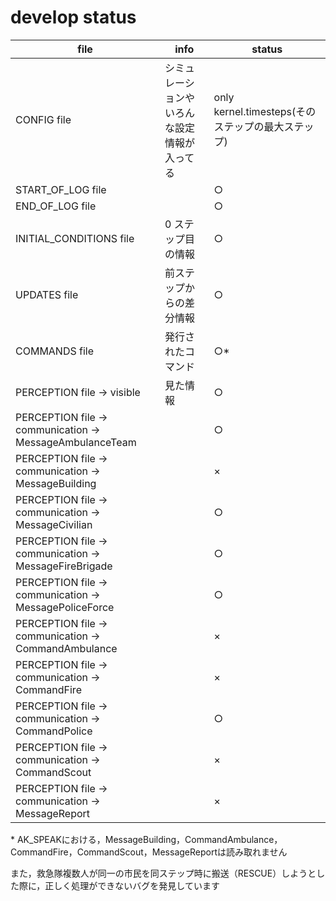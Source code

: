 # develop status

| file                                                     | info                                         | status                                            |
| -------------------------------------------------------- | -------------------------------------------- | ------------------------------------------------- |
| CONFIG file                                              | シミュレーションやいろんな設定情報が入ってる | only kernel.timesteps(そのステップの最大ステップ) |
| START_OF_LOG file                                        |                                              | ○                                                 |
| END_OF_LOG file                                          |                                              | ○                                                 |
| INITIAL_CONDITIONS file                                  | 0 ステップ目の情報                           | ○                                                 |
| UPDATES file                                             | 前ステップからの差分情報                     | ○                                                 |
| COMMANDS file                                            | 発行されたコマンド                           | ○*                                                 |
| PERCEPTION file -> visible                               | 見た情報                                     | ○                                                 |
| PERCEPTION file -> communication -> MessageAmbulanceTeam |                                              | ○                                                 |
| PERCEPTION file -> communication -> MessageBuilding      |                                              | ×                                                 |
| PERCEPTION file -> communication -> MessageCivilian      |                                              | ○                                                 |
| PERCEPTION file -> communication -> MessageFireBrigade   |                                              | ○                                                 |
| PERCEPTION file -> communication -> MessagePoliceForce   |                                              | ○                                                 |
| PERCEPTION file -> communication -> CommandAmbulance     |                                              | ×                                                 |
| PERCEPTION file -> communication -> CommandFire          |                                              | ×                                                 |
| PERCEPTION file -> communication -> CommandPolice        |                                              | ○                                                 |
| PERCEPTION file -> communication -> CommandScout         |                                              | ×                                                 |
| PERCEPTION file -> communication -> MessageReport        |                                              | ×                                                 |


\* AK_SPEAKにおける，MessageBuilding，CommandAmbulance，CommandFire，CommandScout，MessageReportは読み取れません

また，救急隊複数人が同一の市民を同ステップ時に搬送（RESCUE）しようとした際に，正しく処理ができないバグを発見しています